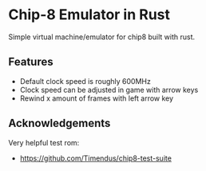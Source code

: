 
# Chip-8 Emulator in Rust

Simple virtual machine/emulator for chip8 built with rust.

## Features

- Default clock speed is roughly 600MHz
- Clock speed can be adjusted in game with arrow keys
- Rewind x amount of frames with left arrow key


## Acknowledgements

Very helpful test rom:  
- https://github.com/Timendus/chip8-test-suite
